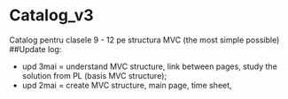 # Catalog_v3
Catalog pentru clasele 9 - 12 pe structura MVC (the most simple possible)
##Update log:
- upd 3mai = understand MVC structure, link between pages, study the solution from PL (basis MVC structure);
- upd 2mai = create MVC structure, main page, time sheet, 
